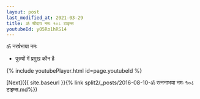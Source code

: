 ```yaml
---
layout: post
last_modified_at: 2021-03-29
title: ॐ श्रीदाय नमः १०८ टाइम्स
youtubeId: yO5Ro1hRS14
---
```

 
 
 ॐ नरर्षभाया नमः  
 
 -  पुरुषों में प्रमुख कौन है 
 
  
 
  
 
 
 
 
 
 


{% include youtubePlayer.html id=page.youtubeId %}
 
[Next]({{ site.baseurl }}{% link  split2/_posts/2016-08-10-ॐ रत्ननाभया नमः १०८ टाइम्स.md%})
 
